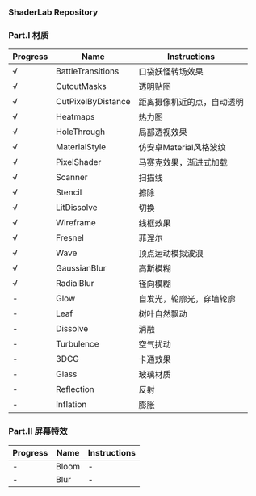 ### ShaderLab Repository

### Part.I 材质

|Progress|Name|Instructions|
|---|---|---|
|√|BattleTransitions|口袋妖怪转场效果|
|√|CutoutMasks|透明贴图|
|√|CutPixelByDistance|距离摄像机近的点，自动透明|
|√|Heatmaps|热力图|
|√|HoleThrough|局部透视效果|
|√|MaterialStyle|仿安卓Material风格波纹|
|√|PixelShader|马赛克效果，渐进式加载|
|√|Scanner|扫描线|
|√|Stencil|擦除|
|√|LitDissolve|切换|
|√|Wireframe|线框效果|
|√|Fresnel|菲涅尔|
|√|Wave|顶点运动模拟波浪|
|√|GaussianBlur|高斯模糊|
|√|RadialBlur|径向模糊|
|-|Glow|自发光，轮廓光，穿墙轮廓|
|-|Leaf|树叶自然飘动|
|-|Dissolve|消融|
|-|Turbulence|空气扰动|
|-|3DCG|卡通效果|
|-|Glass|玻璃材质|
|-|Reflection|反射|
|-|Inflation|膨胀|

### Part.II 屏幕特效

|Progress|Name|Instructions|
|---|---|---|
|-|Bloom|-|
|-|Blur|-|
